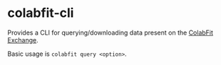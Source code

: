 # colabfit-cli
Provides a CLI for querying/downloading data present on the [ColabFit Exchange](https://colabfit.org).

Basic usage is `colabfit query <option>`.  

